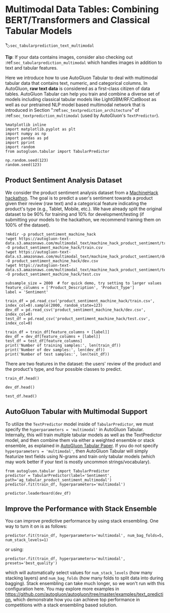 # Multimodal Data Tables: Combining BERT/Transformers and Classical Tabular Models

:label:`sec_tabularprediction_text_multimodal`

**Tip**: If your data contains images, consider also checking out :ref:`sec_tabularprediction_multimodal` which handles images in addition to text and tabular features.

Here we introduce how to use AutoGluon Tabular to deal with multimodal tabular data that contains text, numeric, and categorical columns. In AutoGluon, **raw text data** is considered as a first-class citizen of data tables. AutoGluon Tabular can help you train and combine a diverse set of models including classical tabular models like LightGBM/RF/CatBoost as well as our pretrained NLP model based multimodal network that is introduced in Section ":ref:`sec_textprediction_architecture`" of :ref:`sec_textprediction_multimodal` (used by AutoGluon's `TextPredictor`).


```{.python .input}
%matplotlib inline
import matplotlib.pyplot as plt
import numpy as np
import pandas as pd
import pprint
import random
from autogluon.tabular import TabularPredictor

np.random.seed(123)
random.seed(123)
```

## Product Sentiment Analysis Dataset

We consider the product sentiment analysis dataset from a [MachineHack hackathon](https://www.machinehack.com/hackathons/product_sentiment_classification_weekend_hackathon_19/leaderboard). The goal is to predict a user's sentiment towards a product given their review (raw text) and a categorical feature indicating the product's type (e.g., Tablet, Mobile, etc.). We have already split the original dataset to be 90% for training and 10% for development/testing (if submitting your models to the hackathon, we recommend training them on 100% of the dataset).

```{.python .input}
!mkdir -p product_sentiment_machine_hack
!wget https://autogluon-text-data.s3.amazonaws.com/multimodal_text/machine_hack_product_sentiment/train.csv -O product_sentiment_machine_hack/train.csv
!wget https://autogluon-text-data.s3.amazonaws.com/multimodal_text/machine_hack_product_sentiment/dev.csv -O product_sentiment_machine_hack/dev.csv
!wget https://autogluon-text-data.s3.amazonaws.com/multimodal_text/machine_hack_product_sentiment/test.csv -O product_sentiment_machine_hack/test.csv
```

```{.python .input}
subsample_size = 2000  # for quick demo, try setting to larger values
feature_columns = ['Product_Description', 'Product_Type']
label = 'Sentiment'

train_df = pd.read_csv('product_sentiment_machine_hack/train.csv', index_col=0).sample(2000, random_state=123)
dev_df = pd.read_csv('product_sentiment_machine_hack/dev.csv', index_col=0)
test_df = pd.read_csv('product_sentiment_machine_hack/test.csv', index_col=0)

train_df = train_df[feature_columns + [label]]
dev_df = dev_df[feature_columns + [label]]
test_df = test_df[feature_columns]
print('Number of training samples:', len(train_df))
print('Number of dev samples:', len(dev_df))
print('Number of test samples:', len(test_df))
```

There are two features in the dataset: the users' review of the product and the product's type, and four possible classes to predict.

```{.python .input}
train_df.head()
```

```{.python .input}
dev_df.head()
```

```{.python .input}
test_df.head()
```

## AutoGluon Tabular with Multimodal Support

To utilize the `TextPredictor` model inside of `TabularPredictor`, we must specify the `hyperparameters = 'multimodal'` in AutoGluon Tabular. Internally, this will train multiple tabular models as well as the TextPredictor model, and then combine them via either a weighted ensemble or stack ensemble, as  explained in [AutoGluon Tabular Paper](https://arxiv.org/pdf/2003.06505.pdf). If you do not specify `hyperparameters = 'multimodal'`, then AutoGluon Tabular will simply featurize text fields using N-grams and train only tabular models (which may work better if your text is mostly uncommon strings/vocabulary).


```{.python .input}
from autogluon.tabular import TabularPredictor
predictor = TabularPredictor(label='Sentiment', path='ag_tabular_product_sentiment_multimodal')
predictor.fit(train_df, hyperparameters='multimodal')
```

```{.python .input}
predictor.leaderboard(dev_df)
```

## Improve the Performance with Stack Ensemble

You can improve predictive performance by using stack ensembling. One way to turn it on is as follows:

```
predictor.fit(train_df, hyperparameters='multimodal', num_bag_folds=5, num_stack_levels=1)
```

or using:

```
predictor.fit(train_df, hyperparameters='multimodal', presets='best_quality')
```

which will automatically select values for `num_stack_levels` (how many stacking layers) and `num_bag_folds` (how many folds to split data into during bagging).
Stack ensembling can take much longer, so we won't run with this configuration here. You may explore more examples in https://github.com/autogluon/autogluon/tree/master/examples/text_prediction, which demonstrate how you can achieve top performance in competitions with a stack ensembling based solution.
